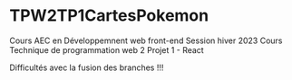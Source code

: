 # TPW2TP1CartesPokemon
Cours AEC en Développemnent web front-end
Session hiver 2023
Cours Technique de programmation web 2
Projet 1 - React

Difficultés avec la fusion des branches !!!
